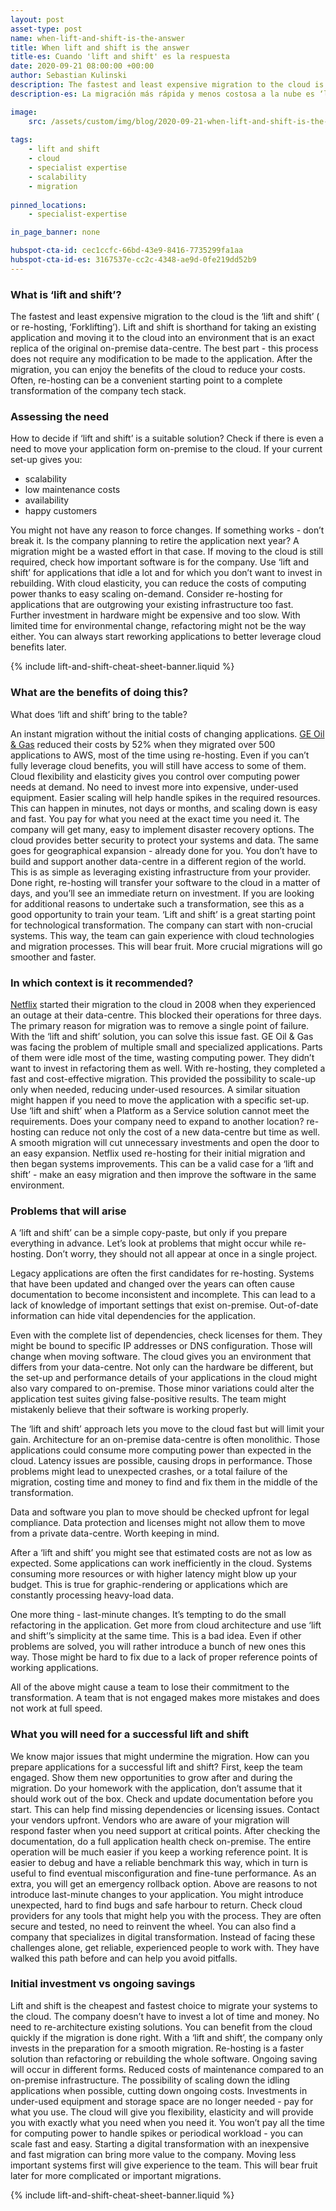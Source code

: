 ```yaml
---
layout: post
asset-type: post
name: when-lift-and-shift-is-the-answer
title: When lift and shift is the answer
title-es: Cuando 'lift and shift' es la respuesta
date: 2020-09-21 08:00:00 +00:00
author: Sebastian Kulinski
description: The fastest and least expensive migration to the cloud is the ‘lift and shift’ ( or re-hosting, ‘Forklifting’). Lift and shift is shorthand for taking an existing application and moving it to the cloud into an environment that is an exact replica of the original on-premise data-centre. The best part - this process does not require any modification to be made to the application. After the migration, you can enjoy the benefits of the cloud to reduce your costs. 
description-es: La migración más rápida y menos costosa a la nube es ‘lift and shift’ (o re-hosting, ‘Forklifting’). Lift and shift es la forma abreviada de tomar una aplicación existente y moverla a la nube en un entorno que es una réplica exacta del centro de datos local original. Lo mejor es que este proceso no requiere ninguna modificación en la aplicación. Después de la migración, puedes disfrutar de los beneficios de la nube para reducir los costes.

image:
    src: /assets/custom/img/blog/2020-09-21-when-lift-and-shift-is-the-answer/when_lift_and_shift_is_the_answer.jpg
  
tags:
    - lift and shift
    - cloud
    - specialist expertise
    - scalability
    - migration  
  
pinned_locations:
    - specialist-expertise

in_page_banner: none

hubspot-cta-id: cec1ccfc-66bd-43e9-8416-7735299fa1aa
hubspot-cta-id-es: 3167537e-cc2c-4348-ae9d-0fe219dd52b9
---
```


### What is ‘lift and shift’?

The fastest and least expensive migration to the cloud is the ‘lift and shift’ ( or re-hosting, ‘Forklifting’). Lift and shift is shorthand for taking an existing application and moving it to the cloud into an environment that is an exact replica of the original on-premise data-centre. The best part - this process does not require any modification to be made to the application. After the migration, you can enjoy the benefits of the cloud to reduce your costs. Often, re-hosting can be a convenient starting point to a complete transformation of the company tech stack.
 
### Assessing the need

How to decide if ‘lift and shift’ is a suitable solution? Check if there is even a need to move your application form on-premise to the cloud. If your current set-up gives you: 

- scalability
- low maintenance costs
- availability
- happy customers

You might not have any reason to force changes. If something works - don’t break it. Is the company planning to retire the application next year? A migration might be a wasted effort in that case. If moving to the cloud is still required, check how important software is for the company. Use ‘lift and shift’ for applications that idle a lot and for which you don’t want to invest in rebuilding. With cloud elasticity, you can reduce the costs of computing power thanks to easy scaling on-demand. Consider re-hosting for applications that are outgrowing your existing infrastructure too fast. Further investment in hardware might be expensive and too slow. With limited time for environmental change, refactoring might not be the way either. You can always start reworking applications to better leverage cloud benefits later. 

{% include lift-and-shift-cheat-sheet-banner.liquid %}

### What are the benefits of doing this?

What does ‘lift and shift’ bring to the table?

An instant migration without the initial costs of changing applications. [GE Oil & Gas](https://aws.amazon.com/solutions/case-studies/ge-oil-gas/) reduced their costs by 52% when they migrated over 500 applications to AWS, most of the time using re-hosting. Even if you can’t fully leverage cloud benefits, you will still have access to some of them. Cloud flexibility and elasticity gives you control over computing power needs at demand. No need to invest more into expensive, under-used equipment. Easier scaling will help handle spikes in the required resources. This can happen in minutes, not days or months, and scaling down is easy and fast. You pay for what you need at the exact time you need it. The company will get many, easy to implement disaster recovery options. The cloud provides better security to protect your systems and data. The same goes for geographical expansion - already done for you. You don’t have to build and support another data-centre in a different region of the world. This is as simple as leveraging existing infrastructure from your provider. Done right, re-hosting will transfer your software to the cloud in a matter of days, and you’ll see an immediate return on investment. If you are looking for additional reasons to undertake such a transformation, see this as a good opportunity to train your team. ‘Lift and shift’ is a great starting point for technological transformation. The company can start with non-crucial systems. This way, the team can gain experience with cloud technologies and migration processes. This will bear fruit. More crucial migrations will go smoother and faster. 

### In which context is it recommended?

[Netflix](https://about.netflix.com/en/news/completing-the-netflix-cloud-migration) started their migration to the cloud in 2008 when they experienced an outage at their data-centre. This blocked their operations for three days. The primary reason for migration was to remove a single point of failure. With the ‘lift and shift’ solution, you can solve this issue fast. GE Oil & Gas was facing the problem of multiple small and specialized applications. Parts of them were idle most of the time, wasting computing power. They didn’t want to invest in refactoring them as well. With re-hosting, they completed a fast and cost-effective migration. This provided the possibility to scale-up only when needed, reducing under-used resources. A similar situation might happen if you need to move the application with a specific set-up. Use ‘lift and shift’ when a Platform as a Service solution cannot meet the requirements. Does your company need to expand to another location? re-hosting can reduce not only the cost of a new data-centre but time as well. A smooth migration will cut unnecessary investments and open the door to an easy expansion. Netflix used re-hosting for their initial migration and then began systems improvements. This can be a valid case for a ‘lift and shift’ - make an easy migration and then improve the software in the same environment. 

### Problems that will arise

A ‘lift and shift’ can be a simple copy-paste, but only if you prepare everything in advance. Let’s look at problems that might occur while re-hosting. Don’t worry, they should not all appear at once in a single project. 

Legacy applications are often the first candidates for re-hosting. Systems that have been updated and changed over the years can often cause documentation to become inconsistent and incomplete. This can lead to a lack of knowledge of important settings that exist on-premise. Out-of-date information can hide vital dependencies for the application. 

Even with the complete list of dependencies, check licenses for them. They might be bound to specific IP addresses or DNS configuration. Those will change when moving software. The cloud gives you an environment that differs from your data-centre. Not only can the hardware be different, but the set-up and performance details of your applications in the cloud might also vary compared to on-premise. Those minor variations could alter the application test suites giving false-positive results. The team might mistakenly believe that their software is working properly. 

The ‘lift and shift’ approach lets you move to the cloud fast but will limit your gain. Architecture for an on-premise data-centre is often monolithic. Those applications could consume more computing power than expected in the cloud. Latency issues are possible, causing drops in performance. Those problems might lead to unexpected crashes, or a total failure of the migration, costing time and money to find and fix them in the middle of the transformation. 

Data and software you plan to move should be checked upfront for legal compliance. Data protection and licenses might not allow them to move from a private data-centre. Worth keeping in mind.

After a ‘lift and shift’ you might see that estimated costs are not as low as expected. Some applications can work inefficiently in the cloud. Systems consuming more resources or with higher latency might blow up your budget. This is true for graphic-rendering or applications which are constantly processing heavy-load data. 

One more thing - last-minute changes. It’s tempting to do the small refactoring in the application. Get more from cloud architecture and use ‘lift and shift’’s simplicity at the same time. This is a bad idea. Even if other problems are solved, you will rather introduce a bunch of new ones this way. Those might be hard to fix due to a lack of proper reference points of working applications. 

All of the above might cause a team to lose their commitment to the transformation. A team that is not engaged makes more mistakes and does not work at full speed.

### What you will need for a successful lift and shift

We know major issues that might undermine the migration. How can you prepare applications for a successful lift and shift? First, keep the team engaged. Show them new opportunities to grow after and during the migration. Do your homework with the application, don’t assume that it should work out of the box. Check and update documentation before you start. This can help find missing dependencies or licensing issues. Contact your vendors upfront. Vendors who are aware of your migration will respond faster when you need support at critical points. After checking the documentation, do a full application health check on-premise. The entire operation will be much easier if you keep a working reference point. It is easier to debug and have a reliable benchmark this way, which in turn is useful to find eventual misconfiguration and fine-tune performance. As an extra, you will get an emergency rollback option. Above are reasons to not introduce last-minute changes to your application. You might introduce unexpected, hard to find bugs and safe harbour to return. Check cloud providers for any tools that might help you with the process. They are often secure and tested, no need to reinvent the wheel. You can also find a company that specializes in digital transformation. Instead of facing these challenges alone, get reliable, experienced people to work with. They have walked this path before and can help you avoid pitfalls. 

### Initial investment vs ongoing savings

Lift and shift is the cheapest and fastest choice to migrate your systems to the cloud. The company doesn’t have to invest a lot of time and money. No need to re-architecture existing solutions. You can benefit from the cloud quickly if the migration is done right. With a ‘lift and shift’, the company only invests in the preparation for a smooth migration. Re-hosting is a faster solution than refactoring or rebuilding the whole software. Ongoing saving will occur in different forms. Reduced costs of maintenance compared to an on-premise infrastructure. The possibility of scaling down the idling applications when possible, cutting down ongoing costs. Investments in under-used equipment and storage space are no longer needed - pay for what you use. The cloud will give you flexibility, elasticity and will provide you with exactly what you need when you need it. You won’t pay all the time for computing power to handle spikes or periodical workload - you can scale fast and easy. Starting a digital transformation with an inexpensive and fast migration can bring more value to the company. Moving less important systems first will give experience to the team. This will bear fruit later for more complicated or important migrations.

{% include lift-and-shift-cheat-sheet-banner.liquid %}